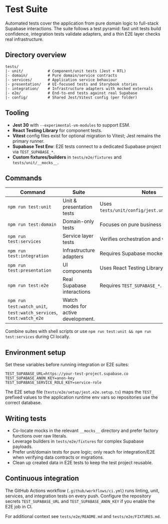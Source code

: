 # Test Suite

Automated tests cover the application from pure domain logic to full-stack Supabase interactions. The suite follows a test pyramid: fast unit tests build confidence, integration tests validate adapters, and a thin E2E layer checks real infrastructure.

## Directory overview
```
tests/
|- unit/           # Component/unit tests (Jest + RTL)
|- domain/         # Pure domain/service contracts
|- services/       # Application service behaviour
|- presentation/   # UI-focused tests and Storybook stories
|- integration/    # Infrastructure adapters with mocked externals
|- e2e/            # End-to-end tests against real Supabase
|- config/         # Shared Jest/Vitest config (per folder)
```

## Tooling
- **Jest 30** with `--experimental-vm-modules` to support ESM.
- **React Testing Library** for component tests.
- **Vitest** config files exist for optional migration to Vitest; Jest remains the primary runner.
- **Supabase Test Env**: E2E tests connect to a dedicated Supabase project via `TEST_SUPABASE_*`.
- **Custom fixtures/builders** in `tests/e2e/fixtures` and `tests/unit/__mocks__`.

## Commands
| Command | Suite | Notes |
| --- | --- | --- |
| `npm run test:unit` | Unit & presentation tests | Uses `tests/unit/config/jest.unit.config.cjs`. |
| `npm run test:domain` | Domain-only tests | Focuses on pure business logic. |
| `npm run test:services` | Service layer tests | Verifies orchestration and validation. |
| `npm run test:integration` | Infrastructure adapters | Requires Supabase mocked responses. |
| `npm run test:presentation` | UI components | Uses React Testing Library. |
| `npm run test:e2e` | Real Supabase interactions | Requires `TEST_SUPABASE_*`. |
| `npm run test:watch_unit`, `test:watch_services`, `test:watch_e2e` | Watch modes for active development. |

Combine suites with shell scripts or use `npm run test:unit && npm run test:services` during CI locally.

## Environment setup
Set these variables before running integration or E2E suites:

```
TEST_SUPABASE_URL=https://your-test-project.supabase.co
TEST_SUPABASE_ANON_KEY=anon-key
TEST_SUPABASE_SERVICE_ROLE_KEY=service-role
```

The E2E setup file (`tests/e2e/setup/jest.e2e.setup.ts`) maps the `TEST_` prefixed values to the application runtime env vars so repositories use the correct database.

## Writing tests
- Co-locate mocks in the relevant `__mocks__` directory and prefer factory functions over raw literals.
- Leverage builders in `tests/e2e/fixtures` for complex Supabase payloads.
- Prefer unit/domain tests for pure logic; only reach for integration/E2E when verifying data contracts or migrations.
- Clean up created data in E2E tests to keep the test project reusable.

## Continuous integration
The GitHub Actions workflow (`.github/workflows/ci.yml`) runs linting, unit, services, and integration tests on every push. Configure the repository secrets `TEST_SUPABASE_URL` and `TEST_SUPABASE_ANON_KEY` if you enable the E2E job in CI.

For additional context see `tests/e2e/README.md` and `tests/e2e/FIXTURES.md`.
